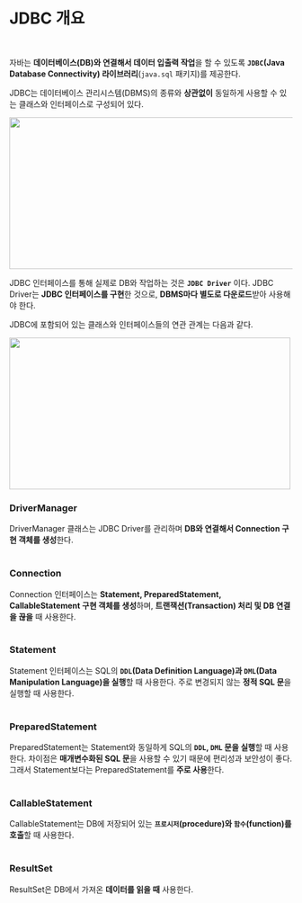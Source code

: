 # JDBC 개요
<br/>

자바는 **데이터베이스(DB)와 연결해서 데이터 입출력 작업**을 할 수 있도록 **`JDBC`(Java Database Connectivity) 라이브러리**(`java.sql` 패키지)를 제공한다.

JDBC는 데이터베이스 관리시스템(DBMS)의 종류와 **상관없이** 동일하게 사용할 수 있는 클래스와 인터페이스로 구성되어 있다.

<img src="https://github.com/silxbro/java/assets/142463332/13f67917-3dd0-4f89-824d-ea897a93ca02" width="520" height="270"/><br/>

JDBC 인터페이스를 통해 실제로 DB와 작업하는 것은 **`JDBC Driver`** 이다. JDBC Driver는 **JDBC 인터페이스를 구현**한 것으로, **DBMS마다 별도로 다운로드**받아 사용해야 한다.

JDBC에 포함되어 있는 클래스와 인터페이스들의 연관 관계는 다음과 같다.

<img src="https://github.com/silxbro/java/assets/142463332/973c2f3a-3e6a-4034-bafd-9d5560826148" width="500" height="270"/><br/>

### DriverManager
DriverManager 클래스는 JDBC Driver를 관리하며 **DB와 연결해서 Connection 구현 객체를 생성**한다.
<br/><br/>

### Connection
Connection 인터페이스는 **Statement, PreparedStatement, CallableStatement 구현 객체를 생성**하며, **트랜잭션(Transaction) 처리 및 DB 연결을 끊을** 때 사용한다.
<br/><br/>

### Statement
Statement 인터페이스는 SQL의 **`DDL`(Data Definition Language)과 `DML`(Data Manipulation Language)을 실행**할 때 사용한다.
주로 변경되지 않는 **정적 SQL 문**을 실행할 때 사용한다.
<br/><br/>

### PreparedStatement
PreparedStatement는 Statement와 동일하게 SQL의 **`DDL`, `DML` 문을 실행**할 때 사용한다.
차이점은 **매개변수화된 SQL 문**을 사용할 수 있기 때문에 편리성과 보안성이 좋다. 그래서 Statement보다는 PreparedStatement를 **주로 사용**한다.
<br/><br/>

### CallableStatement
CallableStatement는 DB에 저장되어 있는 **`프로시저`(procedure)와 `함수`(function)를 호출**할 때 사용한다.
<br/><br/>

### ResultSet
ResultSet은 DB에서 가져온 **데이터를 읽을 때** 사용한다.